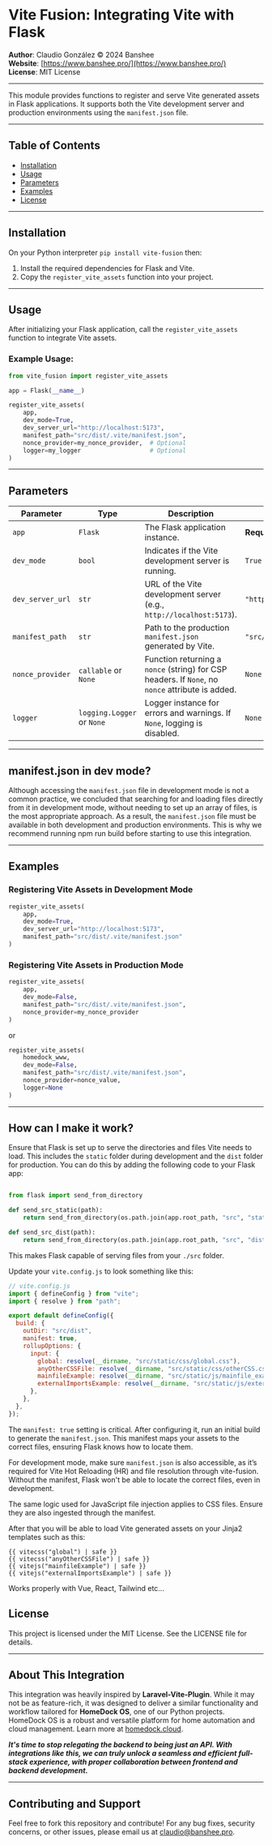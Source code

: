 # Vite Fusion: Integrating Vite with Flask

**Author**: Claudio González © 2024 Banshee  
**Website**: [https://www.banshee.pro/](https://www.banshee.pro/)  
**License**: MIT License

---

This module provides functions to register and serve Vite generated assets in Flask applications. It supports both the Vite development server and production environments using the `manifest.json` file.

---

## Table of Contents

- [Installation](#installation)
- [Usage](#usage)
- [Parameters](#parameters)
- [Examples](#examples)
- [License](#license)

---

## Installation

On your Python interpreter `pip install vite-fusion` then:

1. Install the required dependencies for Flask and Vite.
2. Copy the `register_vite_assets` function into your project.

---

## Usage

After initializing your Flask application, call the `register_vite_assets` function to integrate Vite assets.

### Example Usage:

```python
from vite_fusion import register_vite_assets

app = Flask(__name__)

register_vite_assets(
    app,
    dev_mode=True,
    dev_server_url="http://localhost:5173",
    manifest_path="src/dist/.vite/manifest.json",
    nonce_provider=my_nonce_provider,  # Optional
    logger=my_logger                   # Optional
)
```

---

## Parameters

| Parameter        | Type                       | Description                                                                                      | Default Value                    |
| ---------------- | -------------------------- | ------------------------------------------------------------------------------------------------ | -------------------------------- |
| `app`            | `Flask`                    | The Flask application instance.                                                                  | **Required**                     |
| `dev_mode`       | `bool`                     | Indicates if the Vite development server is running.                                             | `True`                           |
| `dev_server_url` | `str`                      | URL of the Vite development server (e.g., `http://localhost:5173`).                              | `"http://localhost:5173"`        |
| `manifest_path`  | `str`                      | Path to the production `manifest.json` generated by Vite.                                        | `"src/dist/.vite/manifest.json"` |
| `nonce_provider` | `callable` or `None`       | Function returning a `nonce` (string) for CSP headers. If `None`, no `nonce` attribute is added. | `None`                           |
| `logger`         | `logging.Logger` or `None` | Logger instance for errors and warnings. If `None`, logging is disabled.                         | `None`                           |

---

## manifest.json in dev mode?

Although accessing the `manifest.json` file in development mode is not a common practice, we concluded that searching for and loading files directly from it in development mode, without needing to set up an array of files, is the most appropriate approach. As a result, the `manifest.json` file must be available in both development and production environments. This is why we recommend running npm run build before starting to use this integration.

---

## Examples

### Registering Vite Assets in Development Mode

```python
register_vite_assets(
    app,
    dev_mode=True,
    dev_server_url="http://localhost:5173",
    manifest_path="src/dist/.vite/manifest.json"
)
```

### Registering Vite Assets in Production Mode

```python
register_vite_assets(
    app,
    dev_mode=False,
    manifest_path="src/dist/.vite/manifest.json",
    nonce_provider=my_nonce_provider
)
```

or

```python
register_vite_assets(
    homedock_www,
    dev_mode=False,
    manifest_path="src/dist/.vite/manifest.json",
    nonce_provider=nonce_value,
    logger=None
)
```

---

## How can I make it work?

Ensure that Flask is set up to serve the directories and files Vite needs to load. This includes the `static` folder during development and the `dist` folder for production. You can do this by adding the following code to your Flask app:

```python

from flask import send_from_directory

def send_src_static(path):
    return send_from_directory(os.path.join(app.root_path, "src", "static"), path)

def send_src_dist(path):
    return send_from_directory(os.path.join(app.root_path, "src", "dist"), path)
```

This makes Flask capable of serving files from your `./src` folder.

Update your `vite.config.js` to look something like this:

```javascript
// vite.config.js
import { defineConfig } from "vite";
import { resolve } from "path";

export default defineConfig({
  build: {
    outDir: "src/dist",
    manifest: true,
    rollupOptions: {
      input: {
        global: resolve(__dirname, "src/static/css/global.css"),
        anyOtherCSSFile: resolve(__dirname, "src/static/css/otherCSS.css"),
        mainfileExample: resolve(__dirname, "src/static/js/mainfile_example.js"),
        externalImportsExample: resolve(__dirname, "src/static/js/externalImports_example.js"),
      },
    },
  },
});
```

The `manifest: true` setting is critical. After configuring it, run an initial build to generate the `manifest.json`. This manifest maps your assets to the correct files, ensuring Flask knows how to locate them.

For development mode, make sure `manifest.json` is also accessible, as it’s required for Vite Hot Reloading (HR) and file resolution through vite-fusion. Without the manifest, Flask won't be able to locate the correct files, even in development.

The same logic used for JavaScript file injection applies to CSS files. Ensure they are also ingested through the manifest.

After that you will be able to load Vite generated assets on your Jinja2 templates such as this:

```jinja2
{{ vitecss("global") | safe }}
{{ vitecss("anyOtherCSSFile") | safe }}
{{ vitejs("mainfileExample") | safe }}
{{ vitejs("externalImportsExample") | safe }}
```

Works properly with Vue, React, Tailwind etc...

## License

This project is licensed under the MIT License. See the LICENSE file for details.

---

## About This Integration

This integration was heavily inspired by **Laravel-Vite-Plugin**. While it may not be as feature-rich, it was designed to deliver a similar functionality and workflow tailored for **HomeDock OS**, one of our Python projects. HomeDock OS is a robust and versatile platform for home automation and cloud management. Learn more at [homedock.cloud](https://www.homedock.cloud).

***It's time to stop relegating the backend to being just an API. With integrations like this, we can truly unlock a seamless and efficient full-stack experience, with proper collaboration between frontend and backend development.***


---

## Contributing and Support

Feel free to fork this repository and contribute! For any bug fixes, security concerns, or other issues, please email us at [claudio@banshee.pro](mailto:claudio@banshee.pro).
